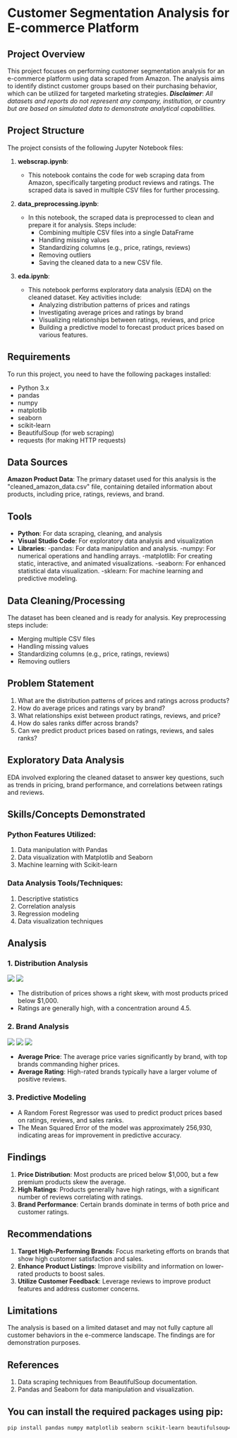 # Customer Segmentation Analysis for E-commerce Platform

## Project Overview

This project focuses on performing customer segmentation analysis for an e-commerce platform using data scraped from Amazon. The analysis aims to identify distinct customer groups based on their purchasing behavior, which can be utilized for targeted marketing strategies.
**_Disclaimer_**: _All datasets and reports do not represent any company, institution, or country but are based on simulated data to demonstrate analytical capabilities._
## Project Structure

The project consists of the following Jupyter Notebook files:

1. **webscrap.ipynb**: 
   - This notebook contains the code for web scraping data from Amazon, specifically targeting product reviews and ratings. The scraped data is saved in multiple CSV files for further processing.

2. **data_preprocessing.ipynb**:
   - In this notebook, the scraped data is preprocessed to clean and prepare it for analysis. Steps include:
     - Combining multiple CSV files into a single DataFrame
     - Handling missing values
     - Standardizing columns (e.g., price, ratings, reviews)
     - Removing outliers
     - Saving the cleaned data to a new CSV file.

3. **eda.ipynb**:
   - This notebook performs exploratory data analysis (EDA) on the cleaned dataset. Key activities include:
     - Analyzing distribution patterns of prices and ratings
     - Investigating average prices and ratings by brand
     - Visualizing relationships between ratings, reviews, and price
     - Building a predictive model to forecast product prices based on various features.

## Requirements

To run this project, you need to have the following packages installed:

- Python 3.x
- pandas
- numpy
- matplotlib
- seaborn
- scikit-learn
- BeautifulSoup (for web scraping)
- requests (for making HTTP requests)
  
## Data Sources
**Amazon Product Data**: The primary dataset used for this analysis is the "cleaned_amazon_data.csv" file, containing detailed information about products, including price, ratings, reviews, and brand.

## Tools
- **Python**: For data scraping, cleaning, and analysis
- **Visual Studio Code**: For exploratory data analysis and visualization
- **Libraries**:
  -pandas: For data manipulation and analysis.
  -numpy: For numerical operations and handling arrays.
  -matplotlib: For creating static, interactive, and animated visualizations.
  -seaborn: For enhanced statistical data visualization.
  -sklearn: For machine learning and predictive modeling.

## Data Cleaning/Processing
The dataset has been cleaned and is ready for analysis. Key preprocessing steps include:
- Merging multiple CSV files
- Handling missing values
- Standardizing columns (e.g., price, ratings, reviews)
- Removing outliers

## Problem Statement
1. What are the distribution patterns of prices and ratings across products?
2. How do average prices and ratings vary by brand?
3. What relationships exist between product ratings, reviews, and price?
4. How do sales ranks differ across brands?
5. Can we predict product prices based on ratings, reviews, and sales ranks?

## Exploratory Data Analysis
EDA involved exploring the cleaned dataset to answer key questions, such as trends in pricing, brand performance, and correlations between ratings and reviews.

## Skills/Concepts Demonstrated
### Python Features Utilized:
1. Data manipulation with Pandas
2. Data visualization with Matplotlib and Seaborn
3. Machine learning with Scikit-learn

### Data Analysis Tools/Techniques:
1. Descriptive statistics
2. Correlation analysis
3. Regression modeling
4. Data visualization techniques

## Analysis
### 1. Distribution Analysis
![](DistPrice.png)
![](DistRatings.png)
- The distribution of prices shows a right skew, with most products priced below $1,000.
- Ratings are generally high, with a concentration around 4.5.

### 2. Brand Analysis
![](topExpBrand.png)
![](TopBrandSalesRank.png)
![](TopBrandRating.png)
- **Average Price**: The average price varies significantly by brand, with top brands commanding higher prices.
- **Average Rating**: High-rated brands typically have a larger volume of positive reviews.

### 3. Predictive Modeling
- A Random Forest Regressor was used to predict product prices based on ratings, reviews, and sales ranks.
- The Mean Squared Error of the model was approximately 256,930, indicating areas for improvement in predictive accuracy.

## Findings
1. **Price Distribution**: Most products are priced below $1,000, but a few premium products skew the average.
2. **High Ratings**: Products generally have high ratings, with a significant number of reviews correlating with ratings.
3. **Brand Performance**: Certain brands dominate in terms of both price and customer ratings.

## Recommendations
1. **Target High-Performing Brands**: Focus marketing efforts on brands that show high customer satisfaction and sales.
2. **Enhance Product Listings**: Improve visibility and information on lower-rated products to boost sales.
3. **Utilize Customer Feedback**: Leverage reviews to improve product features and address customer concerns.

## Limitations
The analysis is based on a limited dataset and may not fully capture all customer behaviors in the e-commerce landscape. The findings are for demonstration purposes.

## References
1. Data scraping techniques from BeautifulSoup documentation.
2. Pandas and Seaborn for data manipulation and visualization.

## You can install the required packages using pip:
```bash
pip install pandas numpy matplotlib seaborn scikit-learn beautifulsoup4 requests
